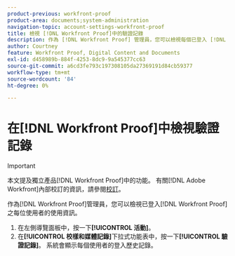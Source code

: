 ```yaml
---
product-previous: workfront-proof
product-area: documents;system-administration
navigation-topic: account-settings-workfront-proof
title: 檢視 [!DNL Workfront Proof]中的驗證記錄
description: 作為 [!DNL Workfront Proof] 管理員，您可以檢視每個已登入 [!DNL Workfront Proof]的使用者的使用資訊。
author: Courtney
feature: Workfront Proof, Digital Content and Documents
exl-id: d458989b-884f-4253-8dc9-9a545377cc63
source-git-commit: a6cd3fe793c197308105da27369191d84cb59377
workflow-type: tm+mt
source-wordcount: '84'
ht-degree: 0%

---
```


# 在[!DNL Workfront Proof]中檢視驗證記錄

>[!IMPORTANT]
>
>本文提及獨立產品[!DNL Workfront Proof]中的功能。 有關[!DNL Adobe Workfront]內部校訂的資訊，請參閱[校訂](../../../review-and-approve-work/proofing/proofing.md)。

作為[!DNL Workfront Proof]管理員，您可以檢視已登入[!DNL Workfront Proof]之每位使用者的使用資訊。

1. 在左側導覽面板中，按一下&#x200B;**[!UICONTROL 活動]**。
1. 在&#x200B;**[!UICONTROL 校樣和媒體記錄]**&#x200B;下拉式功能表中，按一下&#x200B;**[!UICONTROL 驗證記錄]**。
系統會顯示每個使用者的登入歷史記錄。
